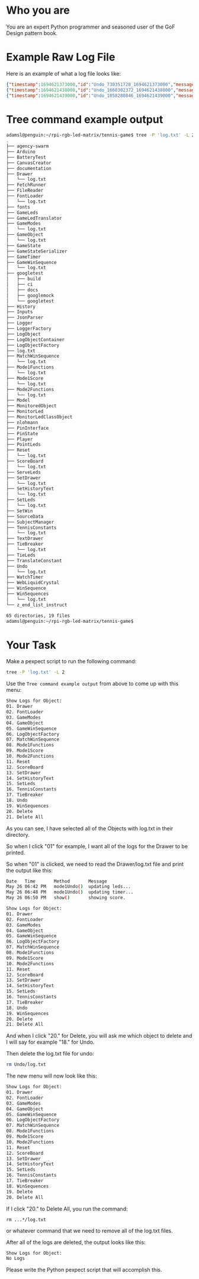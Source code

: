 # Who you are
You are an expert Python programmer and seasoned user of the GoF Design pattern book.

# Example Raw Log File
Here is an example of what a log file looks like:
```json
{"timestamp":1694621373000,"id":"Undo_730351728_1694621373000","message":"updating leds...","method":"mode1Undo"}
{"timestamp":1694621438000,"id":"Undo_1660302372_1694621438000","message":"updating leds...","method":"mode1Undo"}
{"timestamp":1694621439000,"id":"Undo_1058280846_1694621439000","message":"updating leds...","method":"mode1Undo"}
```

# Tree command example output
```bash
adamsl@penguin:~/rpi-rgb-led-matrix/tennis-game$ tree -P 'log.txt' -L 2
.
├── agency-swarm
├── Arduino
├── BatteryTest
├── CanvasCreator
├── documentation
├── Drawer
│   └── log.txt
├── FetchRunner
├── FileReader
├── FontLoader
│   └── log.txt
├── fonts
├── GameLeds
├── GameLedTranslator
├── GameModes
│   └── log.txt
├── GameObject
│   └── log.txt
├── GameState
├── GameStateSerializer
├── GameTimer
├── GameWinSequence
│   └── log.txt
├── googletest
│   ├── build
│   ├── ci
│   ├── docs
│   ├── googlemock
│   └── googletest
├── History
├── Inputs
├── JsonParser
├── Logger
├── LoggerFactory
├── LogObject
├── LogObjectContainer
├── LogObjectFactory
├── log.txt
├── MatchWinSequence
│   └── log.txt
├── Mode1Functions
│   └── log.txt
├── Mode1Score
│   └── log.txt
├── Mode2Functions
│   └── log.txt
├── Model
├── MonitoredObject
├── MonitorLed
├── MonitorLedClassObject
├── nlohmann
├── PinInterface
├── PinState
├── Player
├── PointLeds
├── Reset
│   └── log.txt
├── ScoreBoard
│   └── log.txt
├── ServeLeds
├── SetDrawer
│   └── log.txt
├── SetHistoryText
│   └── log.txt
├── SetLeds
│   └── log.txt
├── SetWin
├── SourceData
├── SubjectManager
├── TennisConstants
│   └── log.txt
├── TextDrawer
├── TieBreaker
│   └── log.txt
├── TieLeds
├── TranslateConstant
├── Undo
│   └── log.txt
├── WatchTimer
├── WebLiquidCrystal
├── WinSequence
├── WinSequences
│   └── log.txt
└── z_end_list_instruct

65 directories, 19 files
adamsl@penguin:~/rpi-rgb-led-matrix/tennis-game$
```

# Your Task
Make a pexpect script to run the following command:
```bash
tree -P 'log.txt' -L 2
```
Use the `Tree command example output` from above to come up with this menu:
```bash
Show Logs for Object:
01. Drawer
02. FontLoader
03. GameModes
04. GameObject
05. GameWinSequence
06. LogObjectFactory
07. MatchWinSequence
08. Mode1Functions
09. Mode1Score
10. Mode2Functions
11. Reset
12. ScoreBoard
13. SetDrawer
14. SetHistoryText
15. SetLeds
16. TennisConstants
17. TieBreaker
18. Undo
19. WinSequences
20. Delete
21. Delete All
```

As you can see, I have selected all of the Objects with
log.txt in their directory.

So when I click "01" for example, I want all of the logs for
the Drawer to be printed.

So when "01" is clicked, we need to read the Drawer/log.txt file and print the output like this:
```bash
Date   Time       Method       Message
May 26 06:42 PM   mode1Undo()  updating leds...
May 26 06:48 PM   mode1Undo()  updating timer...
May 26 06:50 PM   show()       showing score.

Show Logs for Object:
01. Drawer
02. FontLoader
03. GameModes
04. GameObject
05. GameWinSequence
06. LogObjectFactory
07. MatchWinSequence
08. Mode1Functions
09. Mode1Score
10. Mode2Functions
11. Reset
12. ScoreBoard
13. SetDrawer
14. SetHistoryText
15. SetLeds
16. TennisConstants
17. TieBreaker
18. Undo
19. WinSequences
20. Delete
21. Delete All
```

And when I click "20." for Delete, you will ask me which object to delete and I will say for example "18." for Undo.

Then delete the log.txt file for undo:
```bash
rm Undo/log.txt
```

The new menu will now look like this:
```bash
Show Logs for Object:
01. Drawer
02. FontLoader
03. GameModes
04. GameObject
05. GameWinSequence
06. LogObjectFactory
07. MatchWinSequence
08. Mode1Functions
09. Mode1Score
10. Mode2Functions
11. Reset
12. ScoreBoard
13. SetDrawer
14. SetHistoryText
15. SetLeds
16. TennisConstants
17. TieBreaker
18. WinSequences
19. Delete
20. Delete All
```

If I click "20." to Delete All, you run the command:
```
rm ...*/log.txt
```
or whatever command that we need to remove all of the log.txt files.

After all of the logs are deleted, the output looks like this:
```bash
Show Logs for Object:
No Logs
```

Please write the Python pexpect script that will accomplish this.






